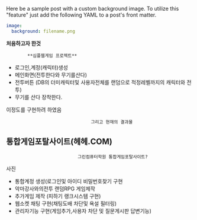﻿---
layout: post
title: 
description: "Sample post with a background image CSS override."
tags: [start]
image:
  background: triangular.png
---

Here be a sample post with a custom background image. To utilize this "feature" just add the following YAML to a post's front matter.

```yaml
image:
  background: filename.png
```

**처음하고자 한것**

			**심플웹게임 프로젝트**

 - 로그인,계정(캐릭터)생성 
 - 메인화면(전투한다와 무기를산다)
 - 전투버튼 (DB의 더미캐릭터및 사용자전체를 랜덤으로 적정레벨까지의 캐릭터와 전투)
 -  무기를 산다  장착한다. 

이정도를 구현하려 하였음

									그리고 현재의 결과물 

## 통합게임포탈사이트(헤헤.COM)
                               그린컴퓨터학원 통합게임포탈사이트?
                               
사진

 - 통합계정 생성(로그인및 아이디 비밀번호찾기 구현
 - 악마강사와의전투 랜덤RPG 게임제작  
 - 추가게임 제작 (피하기 랭크시스템 구현)
 - 웹소켓 채팅 구현(채팅도배 차단및 욕설 필터링)
 - 관리자기능 구현(게임추가,사용자 차단 및 질문게시판 답변기능)

